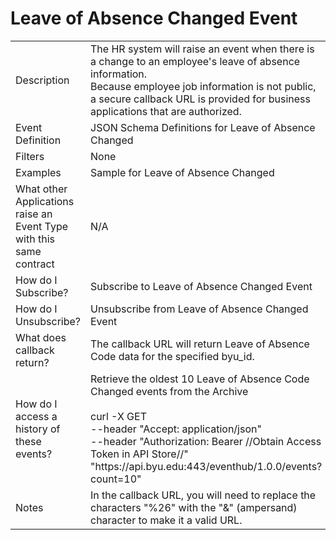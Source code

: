 # Leave of Absence Changed Event

<table align="center">
    <tr>
        <td>Description</td>
        <td>The HR system will raise an event when there is a change to an employee's leave of absence information.<br>Because employee job information is not public, a secure callback URL is provided for business applications that are authorized.</td>
    </tr>
    <tr>
        <td>Event Definition</td>
        <td>JSON Schema Definitions for Leave of Absence Changed</td>
    </tr>
    <tr>
        <td>Filters</td>
        <td>None</td>
    </tr>
    <tr>
        <td>Examples</td>
        <td>Sample for Leave of Absence Changed</td>
    </tr>
    <tr>
        <td>What other Applications raise an Event Type with this same contract</td>
        <td>N/A</td>
    </tr>
    <tr>
        <td>How do I Subscribe?</td>
        <td>Subscribe to Leave of Absence Changed Event</td>
    </tr>
    <tr>
        <td>How do I Unsubscribe?</td>
        <td>Unsubscribe from Leave of Absence Changed Event</td>
    </tr>
    <tr>
        <td>What does callback return?</td>
        <td>The callback URL will return Leave of Absence Code data for the specified byu_id.</td>
    </tr>
    <tr>
        <td>How do I access a history of these events?</td>
        <td>Retrieve the oldest 10 Leave of Absence Code Changed events from the Archive<br><br>curl -X GET<br>--header "Accept: application/json" <br>--header "Authorization: Bearer //Obtain Access Token in API Store//" <br>"https://<span></span>api.byu.edu:443/eventhub/1.0.0/events?count=10"</td>
    </tr>
    <tr>
        <td>Notes</td>
        <td>In the callback URL, you will need to replace the characters "%26" with the "&" (ampersand) character to make it a valid URL.</td>
    </tr>
</table>
